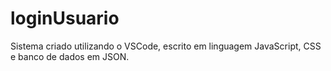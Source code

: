 # loginUsuario

Sistema criado utilizando o VSCode, escrito em linguagem JavaScript, CSS e banco de dados em JSON.
